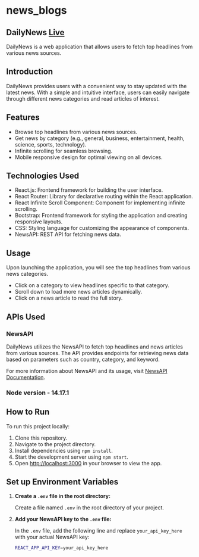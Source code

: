 # news_blogs

## DailyNews [Live]()
DailyNews is a web application that allows users to fetch top headlines from various news sources.

## Introduction

DailyNews provides users with a convenient way to stay updated with the latest news. With a simple and intuitive interface, users can easily navigate through different news categories and read articles of interest.

## Features

- Browse top headlines from various news sources.
- Get news by category (e.g., general, business, entertainment, health, science, sports, technology).
- Infinite scrolling for seamless browsing.
- Mobile responsive design for optimal viewing on all devices.

## Technologies Used

- React.js: Frontend framework for building the user interface.
- React Router: Library for declarative routing within the React application.
- React Infinite Scroll Component: Component for implementing infinite scrolling.
- Bootstrap: Frontend framework for styling the application and creating responsive layouts.
- CSS: Styling language for customizing the appearance of components.
- NewsAPI: REST API for fetching news data.

## Usage
Upon launching the application, you will see the top headlines from various news categories.

- Click on a category to view headlines specific to that category.
- Scroll down to load more news articles dynamically.
- Click on a news article to read the full story.

## APIs Used

### NewsAPI

DailyNews utilizes the NewsAPI to fetch top headlines and news articles from various sources. The API provides endpoints for retrieving news data based on parameters such as country, category, and keyword.

For more information about NewsAPI and its usage, visit [NewsAPI Documentation](https://newsapi.org/docs).

### Node version - 14.17.1

## How to Run

To run this project locally:

1. Clone this repository.
2. Navigate to the project directory.
3. Install dependencies using `npm install`.
4. Start the development server using `npm start`.
5. Open [http://localhost:3000](http://localhost:3000) in your browser to view the app.


## Set up Environment Variables

1. **Create a `.env` file in the root directory:**

   Create a file named `.env` in the root directory of your project.

2. **Add your NewsAPI key to the `.env` file:**

   In the `.env` file, add the following line and replace `your_api_key_here` with your actual NewsAPI key:

   ```bash
   REACT_APP_API_KEY=your_api_key_here

